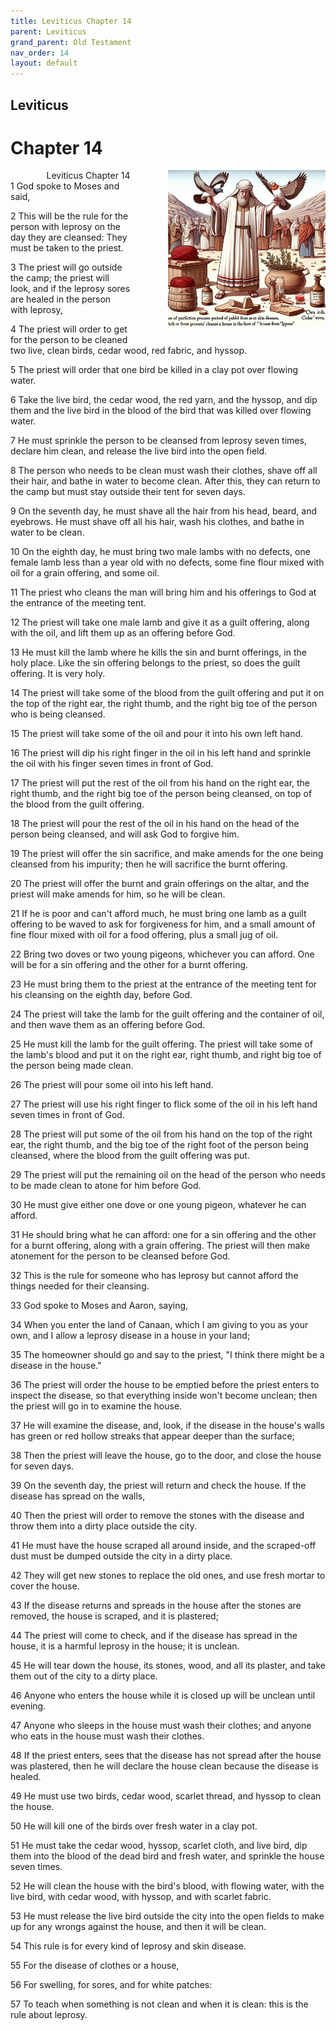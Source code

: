 ```yaml
---
title: Leviticus Chapter 14
parent: Leviticus
grand_parent: Old Testament
nav_order: 14
layout: default
---
```


## Leviticus

# Chapter 14

<div style="clear: both; text-align: right;">
    <div style="max-width: 50%; height: auto; float: right; margin: 0 0 10px 10px; padding-left: 10%;">
        <img src="/assets/Image/Leviticus/500/14.jpg" alt="Leviticus Chapter 14" class="chapter-image">
    </div>
    <figcaption style="font-size: 14px; text-align: right;">Leviticus Chapter 14</figcaption>
</div>
1 God spoke to Moses and said,

2 This will be the rule for the person with leprosy on the day they are cleansed: They must be taken to the priest.

3 The priest will go outside the camp; the priest will look, and if the leprosy sores are healed in the person with leprosy,

4 The priest will order to get for the person to be cleaned two live, clean birds, cedar wood, red fabric, and hyssop.

5 The priest will order that one bird be killed in a clay pot over flowing water.

6 Take the live bird, the cedar wood, the red yarn, and the hyssop, and dip them and the live bird in the blood of the bird that was killed over flowing water.

7 He must sprinkle the person to be cleansed from leprosy seven times, declare him clean, and release the live bird into the open field.

8 The person who needs to be clean must wash their clothes, shave off all their hair, and bathe in water to become clean. After this, they can return to the camp but must stay outside their tent for seven days.

9 On the seventh day, he must shave all the hair from his head, beard, and eyebrows. He must shave off all his hair, wash his clothes, and bathe in water to be clean.

10 On the eighth day, he must bring two male lambs with no defects, one female lamb less than a year old with no defects, some fine flour mixed with oil for a grain offering, and some oil.

11 The priest who cleans the man will bring him and his offerings to God at the entrance of the meeting tent.

12 The priest will take one male lamb and give it as a guilt offering, along with the oil, and lift them up as an offering before God.

13 He must kill the lamb where he kills the sin and burnt offerings, in the holy place. Like the sin offering belongs to the priest, so does the guilt offering. It is very holy.

14 The priest will take some of the blood from the guilt offering and put it on the top of the right ear, the right thumb, and the right big toe of the person who is being cleansed.

15 The priest will take some of the oil and pour it into his own left hand.

16 The priest will dip his right finger in the oil in his left hand and sprinkle the oil with his finger seven times in front of God.

17 The priest will put the rest of the oil from his hand on the right ear, the right thumb, and the right big toe of the person being cleansed, on top of the blood from the guilt offering.

18 The priest will pour the rest of the oil in his hand on the head of the person being cleansed, and will ask God to forgive him.

19 The priest will offer the sin sacrifice, and make amends for the one being cleansed from his impurity; then he will sacrifice the burnt offering.

20 The priest will offer the burnt and grain offerings on the altar, and the priest will make amends for him, so he will be clean.

21 If he is poor and can't afford much, he must bring one lamb as a guilt offering to be waved to ask for forgiveness for him, and a small amount of fine flour mixed with oil for a food offering, plus a small jug of oil.

22 Bring two doves or two young pigeons, whichever you can afford. One will be for a sin offering and the other for a burnt offering.

23 He must bring them to the priest at the entrance of the meeting tent for his cleansing on the eighth day, before God.

24 The priest will take the lamb for the guilt offering and the container of oil, and then wave them as an offering before God.

25 He must kill the lamb for the guilt offering. The priest will take some of the lamb's blood and put it on the right ear, right thumb, and right big toe of the person being made clean.

26 The priest will pour some oil into his left hand.

27 The priest will use his right finger to flick some of the oil in his left hand seven times in front of God.

28 The priest will put some of the oil from his hand on the top of the right ear, the right thumb, and the big toe of the right foot of the person being cleansed, where the blood from the guilt offering was put.

29 The priest will put the remaining oil on the head of the person who needs to be made clean to atone for him before God.

30 He must give either one dove or one young pigeon, whatever he can afford.

31 He should bring what he can afford: one for a sin offering and the other for a burnt offering, along with a grain offering. The priest will then make atonement for the person to be cleansed before God.

32 This is the rule for someone who has leprosy but cannot afford the things needed for their cleansing.

33 God spoke to Moses and Aaron, saying,

34 When you enter the land of Canaan, which I am giving to you as your own, and I allow a leprosy disease in a house in your land;

35 The homeowner should go and say to the priest, "I think there might be a disease in the house."

36 The priest will order the house to be emptied before the priest enters to inspect the disease, so that everything inside won't become unclean; then the priest will go in to examine the house.

37 He will examine the disease, and, look, if the disease in the house's walls has green or red hollow streaks that appear deeper than the surface;

38 Then the priest will leave the house, go to the door, and close the house for seven days.

39 On the seventh day, the priest will return and check the house. If the disease has spread on the walls,

40 Then the priest will order to remove the stones with the disease and throw them into a dirty place outside the city.

41 He must have the house scraped all around inside, and the scraped-off dust must be dumped outside the city in a dirty place.

42 They will get new stones to replace the old ones, and use fresh mortar to cover the house.

43 If the disease returns and spreads in the house after the stones are removed, the house is scraped, and it is plastered;

44 The priest will come to check, and if the disease has spread in the house, it is a harmful leprosy in the house; it is unclean.

45 He will tear down the house, its stones, wood, and all its plaster, and take them out of the city to a dirty place.

46 Anyone who enters the house while it is closed up will be unclean until evening.

47 Anyone who sleeps in the house must wash their clothes; and anyone who eats in the house must wash their clothes.

48 If the priest enters, sees that the disease has not spread after the house was plastered, then he will declare the house clean because the disease is healed.

49 He must use two birds, cedar wood, scarlet thread, and hyssop to clean the house.

50 He will kill one of the birds over fresh water in a clay pot.

51 He must take the cedar wood, hyssop, scarlet cloth, and live bird, dip them into the blood of the dead bird and fresh water, and sprinkle the house seven times.

52 He will clean the house with the bird's blood, with flowing water, with the live bird, with cedar wood, with hyssop, and with scarlet fabric.

53 He must release the live bird outside the city into the open fields to make up for any wrongs against the house, and then it will be clean.

54 This rule is for every kind of leprosy and skin disease.

55 For the disease of clothes or a house,

56 For swelling, for sores, and for white patches:

57 To teach when something is not clean and when it is clean: this is the rule about leprosy.


